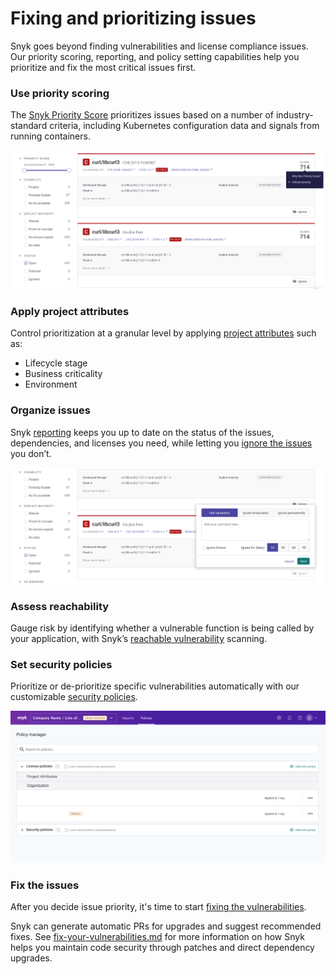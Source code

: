 # Fixing and prioritizing issues

Snyk goes beyond finding vulnerabilities and license compliance issues. Our priority scoring, reporting, and policy setting capabilities help you prioritize and fix the most critical issues first.

### Use priority scoring

The [Snyk Priority Score](starting-to-fix-vulnerabilities/snyk-priority-score.md) prioritizes issues based on a number of industry-standard criteria, including Kubernetes configuration data and signals from running containers.

![](<../../.gitbook/assets/image (86) (2).png>)

### Apply project attributes <a href="#h.r3thgse7qt7n" id="h.r3thgse7qt7n"></a>

Control prioritization at a granular level by applying [project attributes](../../introducing-snyk/introduction-to-snyk-projects/view-project-information/project-attributes.md) such as:

* Lifecycle stage
* Business criticality
* Environment

### Organize issues

Snyk [reporting](../../introducing-snyk/snyks-core-concepts/reporting.md) keeps you up to date on the status of the issues, dependencies, and licenses you need, while letting you [ignore the issues](issue-management/ignore-issues.md) you don’t.

![](<../../.gitbook/assets/image (66) (4).png>)

### Assess reachability <a href="#h.ts3kx23p4m7p" id="h.ts3kx23p4m7p"></a>

Gauge risk by identifying whether a vulnerable function is being called by your application, with Snyk’s [reachable vulnerability](prioritizing-issues/reachable-vulnerabilities.md) scanning.

### Set security policies

Prioritize or de-prioritize specific vulnerabilities automatically with our customizable [security policies](security-policies/).

![](<../../.gitbook/assets/image (82) (3).png>)

### Fix the issues

After you decide issue priority, it's time to start [fixing the vulnerabilities](starting-to-fix-vulnerabilities/).

Snyk can generate automatic PRs for upgrades and suggest recommended fixes. See [fix-your-vulnerabilities.md](starting-to-fix-vulnerabilities/fix-your-vulnerabilities.md "mention") for more information on how Snyk helps you maintain code security through patches and direct dependency upgrades.
